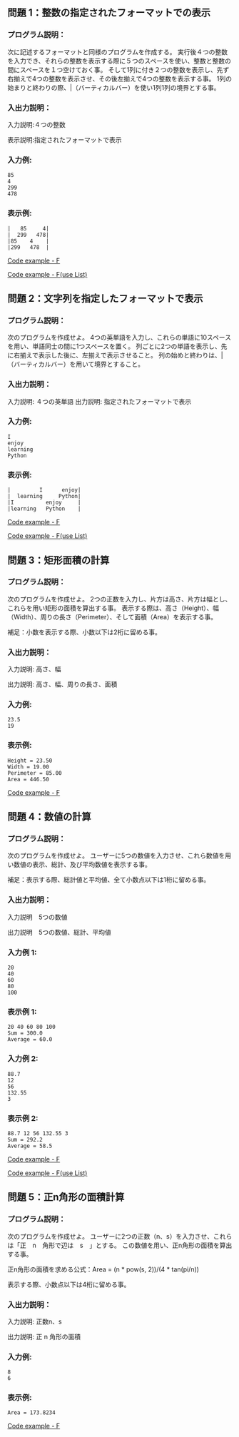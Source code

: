 ## 問題 1：整数の指定されたフォーマットでの表示
### プログラム説明：

次に記述するフォーマットと同様のプログラムを作成する。
実行後４つの整数を入力でき、それらの整数を表示する際に５つのスペースを使い、整数と整数の間にスペースを１つ空けておく事。
そして1列に付き２つの整数を表示し、先ず右揃えで4つの整数を表示させ、その後左揃えで4つの整数を表示する事。
1列の始まりと終わりの際、|（バーティカルバー）を使い1列1列の境界とする事。

### 入出力説明：
入力説明:４つの整数

表示説明:指定されたフォーマットで表示

### 入力例:

```
85
4
299
478
```
### 表示例:

```
|   85     4|
|  299   478|
|85    4    |
|299   478  |
```

[Code example - F](https://github.com/eclairsameal/Level-3_Python/blob/main/Homework4/Fenrir/Homework4_1.py)

[Code example - F(use List)](https://github.com/eclairsameal/Level-3_Python/blob/main/Homework4/Fenrir/Homework4_1(list).py)

## 問題 2：文字列を指定したフォーマットで表示

### プログラム説明：
次のプログラムを作成せよ。 4つの英単語を入力し、これらの単語に10スペースを用い、単語同士の間に1つスペースを置く。 列ごとに2つの単語を表示し、先に右揃えで表示した後に、左揃えで表示させること。 列の始めと終わりは、|（バーティカルバー）を用いて境界とすること。

### 入出力説明：

入力説明: ４つの英単語
出力説明: 指定されたフォーマットで表示

### 入力例:

```
I
enjoy
learning
Python
```
### 表示例:

```
|         I      enjoy|
|  learning     Python|
|I          enjoy     |
|learning   Python    |
```

[Code example - F](https://github.com/eclairsameal/Level-3_Python/blob/main/Homework4/Fenrir/Homework4_2.py)

[Code example - F(use List)](https://github.com/eclairsameal/Level-3_Python/blob/main/Homework4/Fenrir/Homework4_2(list).py)


## 問題 3：矩形面積の計算
### プログラム説明：
次のプログラムを作成せよ。 2つの正数を入力し、片方は高さ、片方は幅とし、 これらを用い矩形の面積を算出する事。 表示する際は、高さ（Height）、幅（Width）、周りの長さ（Perimeter）、そして面積（Area）を表示する事。

補足：小数を表示する際、小数以下は2桁に留める事。

### 入出力説明：
入力説明: 高さ、幅

出力説明: 高さ、幅、周りの長さ、面積

### 入力例:

```
23.5
19
```
### 表示例:

```
Height = 23.50
Width = 19.00
Perimeter = 85.00
Area = 446.50
```

[Code example - F](https://github.com/eclairsameal/Level-3_Python/blob/main/Homework4/Fenrir/Homework4_3.py)

## 問題 4：数値の計算
### プログラム説明：
次のプログラムを作成せよ。 ユーザーに5つの数値を入力させ、これら数値を用い数値の表示、総計、及び平均数値を表示する事。

補足：表示する際、総計値と平均値、全て小数点以下は1桁に留める事。

### 入出力説明：
入力説明　5つの数値

出力説明　5つの数値、総計、平均値

### 入力例 1:

```
20
40
60
80
100
```
### 表示例 1:

```
20 40 60 80 100
Sum = 300.0
Average = 60.0
```
### 入力例 2:

```
88.7
12
56
132.55
3
```
### 表示例 2:

```
88.7 12 56 132.55 3
Sum = 292.2
Average = 58.5
```

[Code example - F](https://github.com/eclairsameal/Level-3_Python/blob/main/Homework4/Fenrir/Homework4_4.py)

[Code example - F(use List)](https://github.com/eclairsameal/Level-3_Python/blob/main/Homework4/Fenrir/Homework4_4(list).py)

## 問題 5：正n角形の面積計算
### プログラム説明：
次のプログラムを作成せよ。 ユーザーに2つの正数（n、s）を入力させ、これらは「正　n　角形で辺は　s　」とする。 この数値を用い、正n角形の面積を算出する事。

正n角形の面積を求める公式：Area = (n * pow(s, 2))/(4 * tan(pi/n))

表示する際、小数点以下は4桁に留める事。

### 入出力説明：
入力説明: 正数n、s

出力説明: 正 n 角形の面積

### 入力例:

```
8
6
```
### 表示例:

```
Area = 173.8234
```

[Code example - F](https://github.com/eclairsameal/Level-3_Python/blob/main/Homework4/Fenrir/Homework4_5.py)
